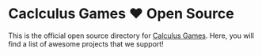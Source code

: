 # Caclculus Games ❤️ Open Source

This is the official open source directory for [Calculus Games](https://github.com/CalculusGames). Here, you will find
a list of awesome projects that we support!
